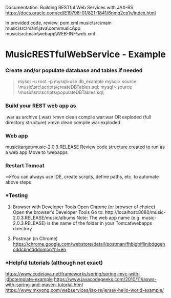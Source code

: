 Documentation: 
   Building RESTful Web Services with JAX-RS
 	https://docs.oracle.com/cd/E19798-01/821-1841/6nmq2cp1v/index.html

In provided code, review:
   pom.xml 
   music\src\main
   music\src\main\java\com\musicApp      
   music\src\main\webapp\WEB-INF\web.xml
# MusicRESTfulWebService - Example

### Create and/or populate database and tables if needed
   >mysql –u root –p
   mysql>use db_example
   mysql> source <YOUR-project-root>\music\src\scripts\createDBTables.sql; 
   mysql> source <YOUR-project-root>\music\src\scripts\populateDBTables.sql;

### Build your REST web app as
   .war as archive (.war)
	>mvn clean compile war:war
 OR	
   exploded (full directory structure)
	>mvn  clean compile war:exploded 

### Web app
   music\target\music-2.0.3.RELEASE
   Review code structure created to run as a web app
   Move to <YOUR-Tomcat-Installation>\webapps 

### Restart Tomcat

==>You can always use IDE, create scripts, define paths, etc. to automate above steps

### *Testing
1. Browser with Developer Tools
   Open Chrome (or browser of choice)
   Open the browser’s Developer Tools
   Go to: 
 	http://localhost:8080/music-2.0.3.RELEASE/music/albums
Note: The web app name (e.g. music-2.0.3.RELEASE) is the name of the folder in your Tomcat\webapps directory

2. Postman (in Chrome)
   https://chrome.google.com/webstore/detail/postman/fhbjgbiflinjbdggehcddcbncdddomop?hl=en

### *Helpful tutorials (although not exact)
   https://www.codejava.net/frameworks/spring/spring-mvc-with-jdbctemplate-example 
   https://www.javacodegeeks.com/2010/11/jaxws-with-spring-and-maven-tutorial.html 
   https://www.mkyong.com/webservices/jax-rs/jersey-hello-world-example/ 
